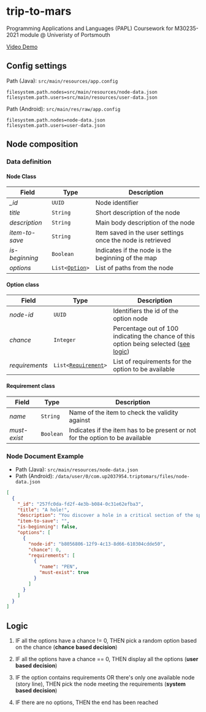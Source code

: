 # trip-to-mars

Programming Applications and Languages (PAPL) Coursework for M30235-2021 module @ Univeristy of Portsmouth

[Video Demo](https://youtu.be/uoAXjEQZUHQ)

## Config settings

Path (Java): `src/main/resources/app.config`

```shell
filesystem.path.nodes=src/main/resources/node-data.json
filesystem.path.users=src/main/resources/user-data.json
```

Path (Android): `src/main/res/raw/app.config`

```shell
filesystem.path.nodes=node-data.json
filesystem.path.users=user-data.json
```

## Node composition

### Data definition

#### Node Class

| Field | Type | Description |
| ----- | ---- | ----------- |
| *_id* | `UUID` | Node identifier |
| *title* | `String` | Short description of the node |
| *description* | `String` | Main body description of the node |
| *item-to-save* | `String` | Item saved in the user settings once the node is retrieved |
| *is-beginning* | `Boolean` | Indicates if the node is the beginning of the map |
| *options* | <code>List<[Option](#option-class)></code> | List of paths from the node |

#### Option class

| Field | Type | Description |
| ----- | ---- | ----------- |
| *node-id* | `UUID` | Identifiers the id of the option node |
| *chance* | `Integer` | Percentage out of 100 indicating the chance of this option being selected ([see logic](#logic)) |
| *requirements* | <code>List<[Requirement](#requirement-class)></code>  | List of requirements for the option to be available |

#### Requirement class

| Field | Type | Description |
| ----- | ---- | ----------- |
| *name* | `String` | Name of the item to check the validity against |
| *must-exist* | `Boolean` | Indicates if the item has to be present or not for the option to be available |

### Node Document Example

- Path (Java): `src/main/resources/node-data.json`
- Path (Android): `/data/user/0/com.up2037954.triptomars/files/node-data.json`

```json
[
  {
    "_id": "257fc0da-fd2f-4e3b-b084-0c31e62efba3",
    "title": "A hole!",
    "description": "You discover a hole in a critical section of the spaceship",
    "item-to-save": "",
    "is-beginning": false,
    "options": [
      {
        "node-id": "b8056806-12f9-4c13-8d66-610304cdde50",
        "chance": 0,
        "requirements": [
          {
            "name": "PEN",
            "must-exist": true
          }
        ]
      }
    ]
  }
]
```

## Logic

1. IF all the options have a chance != 0, THEN pick a random option based on the chance (**chance based decision**)

2. IF all the options have a chance == 0, THEN display all the options (**user based decision**)

3. IF the option contains requirements OR there's only one available node (story line), THEN pick the node meeting the requirements (**system based decision**)

4. IF there are no options, THEN the end has been reached
